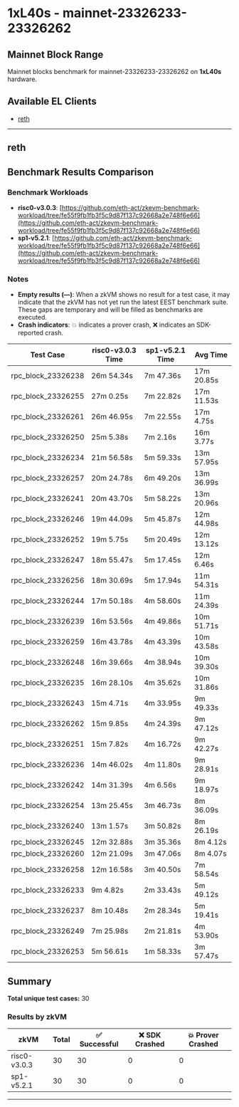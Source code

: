 # 1xL40s - mainnet-23326233-23326262

## Mainnet Block Range

Mainnet blocks benchmark for mainnet-23326233-23326262 on **1xL40s** hardware.

## Available EL Clients

- [reth](#reth)

---

## reth


## Benchmark Results Comparison

### Benchmark Workloads

- **risc0-v3.0.3**: [https://github.com/eth-act/zkevm-benchmark-workload/tree/fe55f9fb1fb3f5c9d87f137c92668a2e748f6e66](https://github.com/eth-act/zkevm-benchmark-workload/tree/fe55f9fb1fb3f5c9d87f137c92668a2e748f6e66)
- **sp1-v5.2.1**: [https://github.com/eth-act/zkevm-benchmark-workload/tree/fe55f9fb1fb3f5c9d87f137c92668a2e748f6e66](https://github.com/eth-act/zkevm-benchmark-workload/tree/fe55f9fb1fb3f5c9d87f137c92668a2e748f6e66)

### Notes

- **Empty results (—)**: When a zkVM shows no result for a test case, it may indicate that the zkVM has not yet run the latest EEST benchmark suite. These gaps are temporary and will be filled as benchmarks are executed.
- **Crash indicators**: 💥 indicates a prover crash, ❌ indicates an SDK-reported crash.

| Test Case | risc0-v3.0.3 Time | sp1-v5.2.1 Time | Avg Time |
|-----------|-----------|-----------|----------|
| rpc_block_23326238 | 26m 54.34s | 7m 47.36s | 17m 20.85s |
| rpc_block_23326255 | 27m 0.25s | 7m 22.82s | 17m 11.53s |
| rpc_block_23326261 | 26m 46.95s | 7m 22.55s | 17m 4.75s |
| rpc_block_23326250 | 25m 5.38s | 7m 2.16s | 16m 3.77s |
| rpc_block_23326234 | 21m 56.58s | 5m 59.33s | 13m 57.95s |
| rpc_block_23326257 | 20m 24.78s | 6m 49.20s | 13m 36.99s |
| rpc_block_23326241 | 20m 43.70s | 5m 58.22s | 13m 20.96s |
| rpc_block_23326246 | 19m 44.09s | 5m 45.87s | 12m 44.98s |
| rpc_block_23326252 | 19m 5.75s | 5m 20.49s | 12m 13.12s |
| rpc_block_23326247 | 18m 55.47s | 5m 17.45s | 12m 6.46s |
| rpc_block_23326256 | 18m 30.69s | 5m 17.94s | 11m 54.31s |
| rpc_block_23326244 | 17m 50.18s | 4m 58.60s | 11m 24.39s |
| rpc_block_23326239 | 16m 53.56s | 4m 49.86s | 10m 51.71s |
| rpc_block_23326259 | 16m 43.78s | 4m 43.39s | 10m 43.58s |
| rpc_block_23326248 | 16m 39.66s | 4m 38.94s | 10m 39.30s |
| rpc_block_23326235 | 16m 28.10s | 4m 35.62s | 10m 31.86s |
| rpc_block_23326243 | 15m 4.71s | 4m 33.95s | 9m 49.33s |
| rpc_block_23326262 | 15m 9.85s | 4m 24.39s | 9m 47.12s |
| rpc_block_23326251 | 15m 7.82s | 4m 16.72s | 9m 42.27s |
| rpc_block_23326236 | 14m 46.02s | 4m 11.80s | 9m 28.91s |
| rpc_block_23326242 | 14m 31.39s | 4m 6.56s | 9m 18.97s |
| rpc_block_23326254 | 13m 25.45s | 3m 46.73s | 8m 36.09s |
| rpc_block_23326240 | 13m 1.57s | 3m 50.82s | 8m 26.19s |
| rpc_block_23326245 | 12m 32.88s | 3m 35.36s | 8m 4.12s |
| rpc_block_23326260 | 12m 21.09s | 3m 47.06s | 8m 4.07s |
| rpc_block_23326258 | 12m 16.58s | 3m 40.50s | 7m 58.54s |
| rpc_block_23326233 | 9m 4.82s | 2m 33.43s | 5m 49.12s |
| rpc_block_23326237 | 8m 10.48s | 2m 28.34s | 5m 19.41s |
| rpc_block_23326249 | 7m 25.98s | 2m 21.81s | 4m 53.90s |
| rpc_block_23326253 | 5m 56.61s | 1m 58.33s | 3m 57.47s |

## Summary

**Total unique test cases:** 30

### Results by zkVM

| zkVM | Total | ✅ Successful | ❌ SDK Crashed | 💥 Prover Crashed |
|------|-------|---------------|----------------|--------------------|
| risc0-v3.0.3 | 30 | 30 | 0 | 0 |
| sp1-v5.2.1 | 30 | 30 | 0 | 0 |

---

